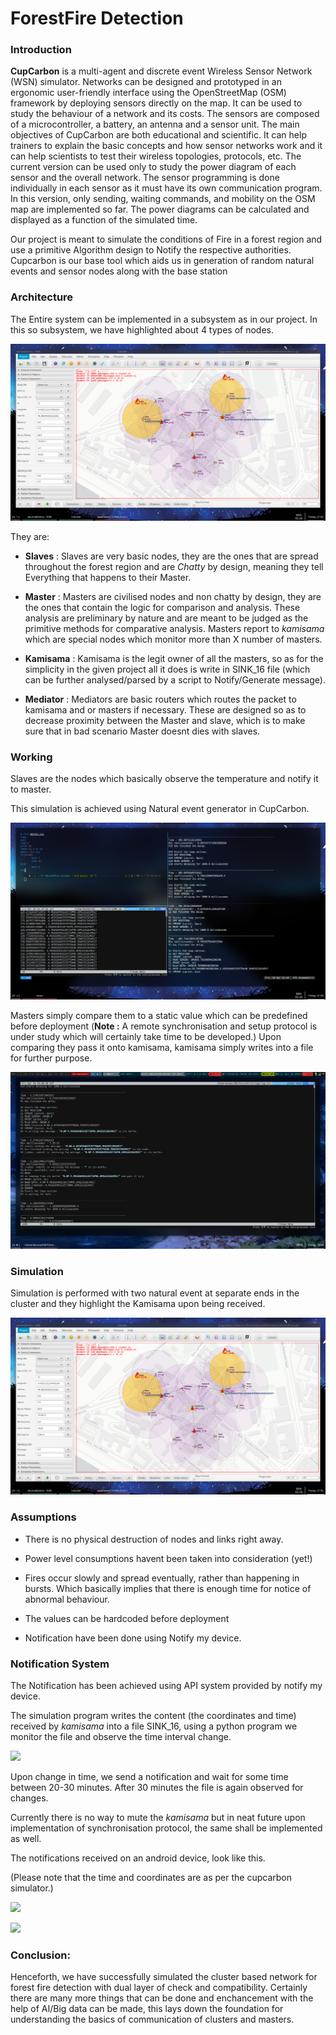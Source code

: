 # ForestFire Detection

### Introduction

**CupCarbon** is a multi-agent and discrete event Wireless Sensor Network (WSN) simulator. Networks can be designed and prototyped in an ergonomic user-friendly interface using the OpenStreetMap (OSM) framework by deploying sensors directly on the map. It can be used to study the behaviour of a network and its costs. The sensors are composed of a microcontroller, a battery, an antenna and a sensor unit. The main objectives of CupCarbon are both educational and scientific. It can help trainers to explain the basic concepts and how sensor networks work and it can help scientists to test their wireless topologies, protocols, etc. The current version can be used only to study the power diagram of each sensor and the overall network. The sensor programming is done individually in each sensor as it must have its own communication program. In this version, only sending, waiting commands, and mobility on the OSM map are implemented so far. The power diagrams can be calculated and displayed as a function of the simulated time.

Our project is meant to simulate the conditions of Fire in a forest region and use a primitive Algorithm design to Notify the respective authorities. Cupcarbon is our base tool which aids us in generation of random natural events and sensor nodes along with the base station

### Architecture

The Entire system can be implemented in a subsystem as in our project. In this so subsystem, we have highlighted about 4 types of nodes.

![](/Screenshots/Cheese_Fri-10Apr20_21.32.png)

They are:

* **Slaves** : Slaves are very basic nodes, they are the ones that are spread throughout the forest region and are _Chatty_ by design, meaning they tell Everything that happens to their Master. 

* **Master** : Masters are civilised nodes and non chatty by design, they are the ones that contain the logic for comparison and analysis. These analysis are preliminary by nature and are meant to be judged as the primitive methods for comparative analysis. Masters report to _kamisama_ which are special nodes which monitor more than X number of masters. 

* **Kamisama** : Kamisama is the legit owner of all the masters, so as for the simplicity in the given project all it does is write in SINK_16 file (which can be further analysed/parsed by a script to Notify/Generate message).

* **Mediator** : Mediators are basic routers which routes the packet to kamisama and or masters if necessary. These are designed so as to decrease proximity between the Master and slave, which is to make sure that in bad scenario Master doesnt dies with slaves. 

### Working

Slaves are the nodes which basically observe the temperature and notify it to master.

This simulation is achieved using Natural event generator in CupCarbon. 

![](/Screenshots/Cheese_Fri-10Apr20_21.34.png)

Masters simply compare them to a static value which can be predefined before deployment (**Note :** A remote synchronisation and setup protocol is under study which will certainly take time to be developed.) Upon comparing they pass it onto kamisama, kamisama simply writes into a file for further purpose.

![](/Screenshots/Cheese_Fri-10Apr20_19.49.png)

### Simulation

Simulation is performed with two natural event at separate ends in the cluster and they highlight the Kamisama upon being received. 

![](/Screenshots/Cheese_Fri-10Apr20_21.32.png)

### Assumptions

* There is no physical destruction of nodes and links right away. 

* Power level consumptions havent been taken into consideration (yet!)

* Fires occur slowly and spread eventually, rather than happening in bursts. Which basically implies that there is enough time for notice of abnormal behaviour. 

* The values can be hardcoded before deployment

* Notification have been done using Notify my device. 

### Notification System

The Notification has been achieved using API system provided by notify my device. 

The simulation program writes the content (the coordinates and time) received  by _kamisama_ into a file SINK_16, using a python program we monitor the file and observe the time interval change. 



![](Screenshots/Cheese_Fri-10Apr20_22.41.png)



Upon change in time, we send a notification and wait for some time between 20-30 minutes. After 30 minutes the file is again observed for changes. 

Currently there is no way to mute the _kamisama_ but in neat future upon implementation of synchronisation protocol, the same shall be implemented as well. 



The notifications received on an android device, look like this. 

(Please note that the time and coordinates are as per the cupcarbon simulator.)

![](Screenshots/"f1.jpeg")

![](Screenshots/"f2.jpeg")

### Conclusion:

Henceforth, we have successfully simulated the cluster based network for forest fire detection with dual layer of check and compatibility. Certainly there are many more things that can be done and enchancement with the help of AI/Big data can be made, this lays down the foundation for understanding the basics of communication of clusters and masters. 
